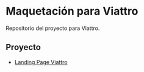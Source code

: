 # Maquetación para Viattro

Repositorio del proyecto para Viattro.

## Proyecto

- [Landing Page Viattro](https://CarMa90.github.io/maquetacion-viattro/viattro)